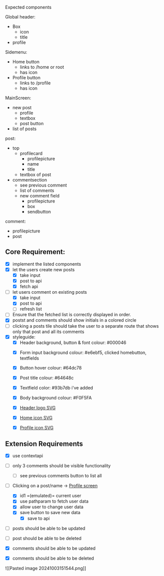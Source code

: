 Expected components

Global header:
* Box
	* icon
	* title
* profile

Sidemenu:
* Home button
	* links to /home or root
	* has icon
* Profile button
	* links to /profile
	* has icon



MainScreen:
* new post
	* profile
	* textbox
	* post button
* list of posts


post:
* top
	* profilecard
		* profilepicture
		* name
		* title
	* textbox of post
* commentsection
	* see previous comment
	* list of comments
	* new comment field
		* profilepicture
		* box
		* sendbutton

comment:
* profilepicture
* post

## Core Requirement:
- [x] implement the listed components
- [x] let the users create new posts
	- [x] take input
	- [x] post to api
	- [x] fetch api
- [ ] let users comment on existing posts
	- [x] take input
	- [x] post to api
	- [ ] refresh list
- [ ] Ensure that the fetched list is correctly displayed in order.
- [x] postst and comments should show initials in a colored circle
- [ ] clicking a posts tile should take the user to a separate route that shows only that post and all its comments
- [x] styleguide:
	- [x] Header background, button & font colour: #000046
	* [x] Form input background colour: #e6ebf5, clicked homebutton, textfields
	* [x] Button hover colour: #64dc78
	* [x] Post title colour: #64648c
	* [x] Textfield color: #93b7db i've added
	* [x] Body background colour: #F0F5FA
	* [x] [Header logo SVG](https://github.com/DagAndreas/react-cohort-dashboard-challenge/blob/main/_assets/title-header-svg.md)
	* [x] [Home icon SVG](https://github.com/DagAndreas/react-cohort-dashboard-challenge/blob/main/_assets/home-icon-svg.md)
	* [x] [Profile icon SVG](https://github.com/DagAndreas/react-cohort-dashboard-challenge/blob/main/_assets/profile-icon-svg.md)


## Extension Requirements
* [x] use contextapi
* [ ] only 3 comments should be visible functionality
	* [ ] see previous comments button to list all
* [ ] Clicking on a post/name -> [Profile screen](https://github.com/DagAndreas/react-cohort-dashboard-challenge/blob/main/_assets/profile.png)
	* [x] id1 =(emulated)= current user
	* [x] use pathparam to fetch user data
	* [x] allow user to change user data
	* [x] save button to save new data
		* [x] save to api
* [ ] posts should be able to be updated
* [ ] post should be able to be deleted
* [x] comments should be able to be updated
* [x] comments should be able to be deleted


![[Pasted image 20241003151544.png]]